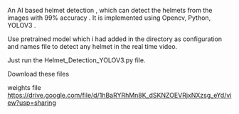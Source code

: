An AI based helmet detection , which can detect the helmets from the images with 99% accuracy . It is implemented using Opencv, Python, YOLOV3 .

Use pretrained model which i had added in the directory as configuration and names file to detect any helmet in the real time video.

Just run the Helmet_Detection_YOLOV3.py file.

Download these files

weights file https://drive.google.com/file/d/1hBaRYRhMn8K_dSKNZOEVRjxNXzsg_eYd/view?usp=sharing
